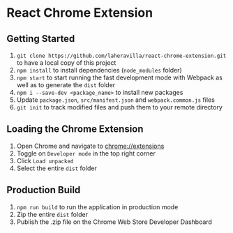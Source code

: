 # React Chrome Extension
## Getting Started
1. `git clone https://github.com/laheravilla/react-chrome-extension.git` to have a local copy of this project
2. `npm install` to install dependencies (`node_modules` folder)
3. `npm start` to start running the fast development mode with Webpack as well as to generate the `dist` folder
4. `npm i --save-dev <package_name>` to install new packages
5. Update `package.json`, `src/manifest.json` and `webpack.common.js` files
6. `git init` to track modified files and push them to your remote directory

## Loading the Chrome Extension
1. Open Chrome and navigate to [chrome://extensions](chrome://extensions/)
2. Toggle on `Developer mode` in the top right corner
3. Click `Load unpacked`
4. Select the entire `dist` folder

## Production Build
1. `npm run build` to run the application in production mode
2. Zip the entire `dist` folder
3. Publish the .zip file on the Chrome Web Store Developer Dashboard